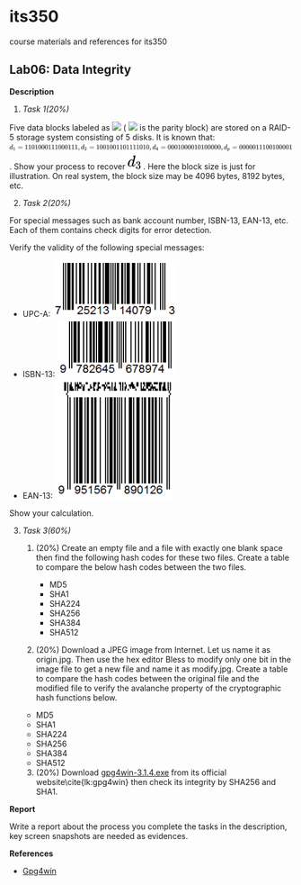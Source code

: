 # its350
course materials and references for its350

## Lab06: Data Integrity


__Description__

1. _Task 1(20%)_

Five data blocks labeled as <!-- $ d_1, d_2, d_3, d_4, d_p  $ --> <img src="https://render.githubusercontent.com/render/math?math=d_1%2C%20d_2%2C%20d_3%2C%20d_4%2C%20d_p"> ( <!-- $ d_p $ --> <img src="https://render.githubusercontent.com/render/math?math=d_p"> is the parity block) are stored on a RAID-5 storage system consisting of 5 disks. It is known that: <!-- $ d_1 = 1101000111000111, d_2 = 1001001101111010, d_4 = 0001000010100000, d_p = 0000011100100001 $ --> <img style="transform: translateY(0.25em);" src="../../svg/98amBDPvvV.svg"/>. Show your process to recover <!-- $ d_3 $ --> <img style="transform: translateY(0.25em);" src="../../svg/TpZI33du25.svg"/>. Here the block size is just for illustration. On real system, the block size may be 4096 bytes, 8192 bytes, etc.

2. _Task 2(20%)_

For special messages such as bank account number, ISBN-13, EAN-13, etc. Each of them contains check digits for error detection.

Verify the validity of the following special messages:

  * UPC-A: ![UPC-A:](./figs/upca.png)
  * ISBN-13: ![ISBN-13:](./figs/isbn13.png)
  * EAN-13: ![EAN-13:](./figs/ean13.png)

Show your calculation.

3. _Task 3(60%)_


	1. (20%) Create an empty file and a file with exactly one blank space then  find the following hash codes for these two files. Create a table to compare the below hash codes between the two files.

		* MD5
		* SHA1
		* SHA224
		* SHA256
		* SHA384
		* SHA512

	2. (20%) Download a JPEG image from Internet. Let us name it as origin.jpg. Then use the hex editor Bless to modify only one bit in the image file to get a new file and name it as modify.jpg. Create a table to compare the hash codes between the original file and the modified file to verify the avalanche property of the cryptographic hash functions below.

    * MD5
    * SHA1
    * SHA224
    * SHA256
    * SHA384
    * SHA512


	3. (20%) Download [gpg4win-3.1.4.exe](https://www.gpg4win.org/) from its official website\cite{lk:gpg4win} then check its integrity by SHA256 and SHA1.

__Report__

Write a report about the process you complete the tasks in the description, key screen snapshots are needed as evidences.



__References__
* [Gpg4win](https://www.gpg4win.org/)
